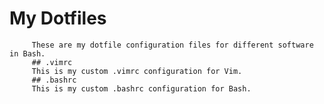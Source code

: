 # My Dotfiles
         These are my dotfile configuration files for different software in Bash.
         ## .vimrc
         This is my custom .vimrc configuration for Vim.
         ## .bashrc
         This is my custom .bashrc configuration for Bash.

